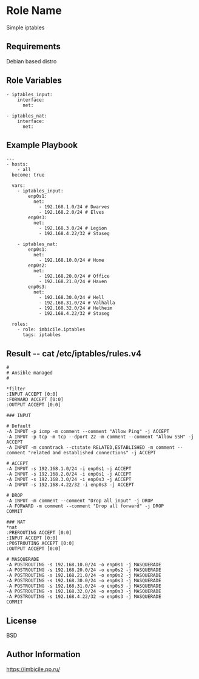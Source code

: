 Role Name
=========

Simple iptables

Requirements
------------

Debian based distro

Role Variables
--------------

    - iptables_input:
        interface:
          net:

    - iptables_nat:
        interface:
          net:

Example Playbook
----------------

    ---
    - hosts:
        - all
      become: true

      vars:
        - iptables_input:
            enp0s1:
              net:
                - 192.168.1.0/24 # Dwarves
                - 192.168.2.0/24 # Elves
            enp0s3:
              net:
                - 192.168.3.0/24 # Legion
                - 192.168.4.22/32 # Staseg

        - iptables_nat:
            enp0s1:
              net:
                - 192.168.10.0/24 # Home
            enp0s2:
              net:
                - 192.168.20.0/24 # Office
                - 192.168.21.0/24 # Haven
            enp0s3:
              net:
                - 192.168.30.0/24 # Hell
                - 192.168.31.0/24 # Valhalla
                - 192.168.32.0/24 # Helheim
                - 192.168.4.22/32 # Staseg

      roles:
        - role: imbicile.iptables
          tags: iptables


Result -- cat /etc/iptables/rules.v4 
----------------

    #
    # Ansible managed
    #

    *filter
    :INPUT ACCEPT [0:0]
    :FORWARD ACCEPT [0:0]
    :OUTPUT ACCEPT [0:0]

    ### INPUT

    # Default
    -A INPUT -p icmp -m comment --comment "Allow Ping" -j ACCEPT
    -A INPUT -p tcp -m tcp --dport 22 -m comment --comment "Allow SSH" -j ACCEPT
    -A INPUT -m conntrack --ctstate RELATED,ESTABLISHED -m comment --comment "related and established connections" -j ACCEPT

    # ACCEPT
    -A INPUT -s 192.168.1.0/24 -i enp0s1 -j ACCEPT
    -A INPUT -s 192.168.2.0/24 -i enp0s1 -j ACCEPT
    -A INPUT -s 192.168.3.0/24 -i enp0s3 -j ACCEPT
    -A INPUT -s 192.168.4.22/32 -i enp0s3 -j ACCEPT

    # DROP
    -A INPUT -m comment --comment "Drop all input" -j DROP
    -A FORWARD -m comment --comment "Drop all forward" -j DROP
    COMMIT

    ### NAT
    *nat
    :PREROUTING ACCEPT [0:0]
    :INPUT ACCEPT [0:0]
    :POSTROUTING ACCEPT [0:0]
    :OUTPUT ACCEPT [0:0]

    # MASQUERADE
    -A POSTROUTING -s 192.168.10.0/24 -o enp0s1 -j MASQUERADE
    -A POSTROUTING -s 192.168.20.0/24 -o enp0s2 -j MASQUERADE
    -A POSTROUTING -s 192.168.21.0/24 -o enp0s2 -j MASQUERADE
    -A POSTROUTING -s 192.168.30.0/24 -o enp0s3 -j MASQUERADE
    -A POSTROUTING -s 192.168.31.0/24 -o enp0s3 -j MASQUERADE
    -A POSTROUTING -s 192.168.32.0/24 -o enp0s3 -j MASQUERADE
    -A POSTROUTING -s 192.168.4.22/32 -o enp0s3 -j MASQUERADE
    COMMIT


License
-------

BSD

Author Information
------------------

https://imbicile.pp.ru/
